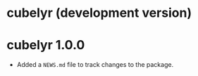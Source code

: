 # cubelyr (development version)

# cubelyr 1.0.0

* Added a `NEWS.md` file to track changes to the package.
